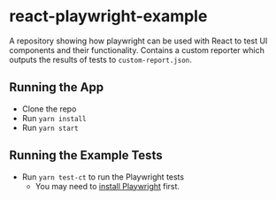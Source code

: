 # react-playwright-example

A repository showing how playwright can be used with React to test UI components and their functionality.
Contains a custom reporter which outputs the results of tests to `custom-report.json`.

## Running the App

- Clone the repo
- Run `yarn install`
- Run `yarn start`

## Running the Example Tests

- Run `yarn test-ct` to run the Playwright tests
  - You may need to [install Playwright](https://playwright.dev/docs/intro) first.
